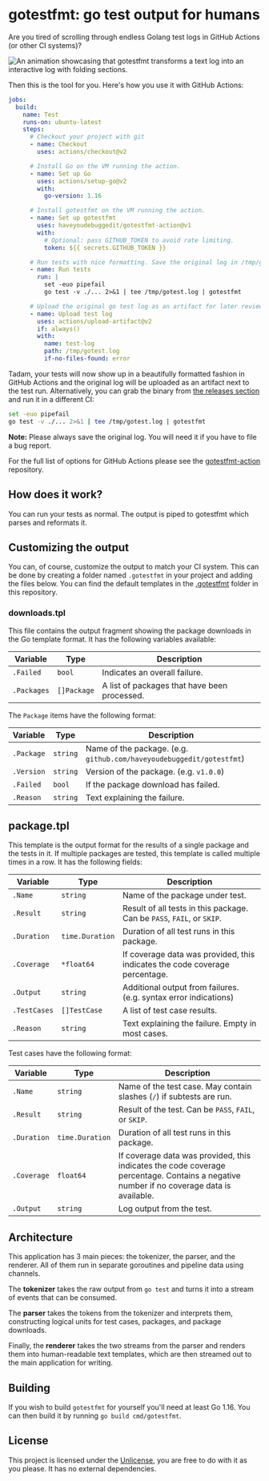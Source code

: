 # gotestfmt: go test output for humans

Are you tired of scrolling through endless Golang test logs in GitHub Actions (or other CI systems)?

![An animation showcasing that gotestfmt transforms a text log into an interactive log with folding sections.](https://debugged.it/projects/gotestfmt/gotestfmt.svg)

Then this is the tool for you. Here's how you use it with GitHub Actions:

```yaml
jobs:
  build:
    name: Test
    runs-on: ubuntu-latest
    steps:
      # Checkout your project with git
      - name: Checkout
        uses: actions/checkout@v2

      # Install Go on the VM running the action.
      - name: Set up Go
        uses: actions/setup-go@v2
        with:
          go-version: 1.16

      # Install gotestfmt on the VM running the action.
      - name: Set up gotestfmt
        uses: haveyoudebuggedit/gotestfmt-action@v1
        with:
          # Optional: pass GITHUB_TOKEN to avoid rate limiting.
          token: ${{ secrets.GITHUB_TOKEN }}

      # Run tests with nice formatting. Save the original log in /tmp/gotest.log
      - name: Run tests
        run: |
          set -euo pipefail
          go test -v ./... 2>&1 | tee /tmp/gotest.log | gotestfmt

      # Upload the original go test log as an artifact for later review.
      - name: Upload test log
        uses: actions/upload-artifact@v2
        if: always()
        with:
          name: test-log
          path: /tmp/gotest.log
          if-no-files-found: error
```

Tadam, your tests will now show up in a beautifully formatted fashion in GitHub Actions and the original log will be uploaded as an artifact next to the test run. Alternatively, you can grab the binary from [the releases section](https://github.com/haveyoudebuggedit/gotestfmt/releases) and run it in a different CI:

```bash
set -euo pipefail
go test -v ./... 2>&1 | tee /tmp/gotest.log | gotestfmt
```

**Note:** Please always save the original log. You will need it if you have to file a bug report.

For the full list of options for GitHub Actions please see the [gotestfmt-action](https://github.com/haveyoudebuggedit/gotestfmt-action) repository.

## How does it work?

You can run your tests as normal. The output is piped to gotestfmt which parses and reformats it.

## Customizing the output

You can, of course, customize the output to match your CI system. This can be done by creating a folder named `.gotestfmt` in your project and adding the files below. You can find the default templates in the [.gotestfmt](.gotestfmt) folder in this repository.

### downloads.tpl

This file contains the output fragment showing the package downloads in the Go template format. It has the following variables available:

| Variable | Type | Description |
|----------|------|-------------|
| `.Failed` | `bool` | Indicates an overall failure. |
| `.Packages` | `[]Package` | A list of packages that have been processed.

The `Package` items have the following format:

| Variable | Type | Description |
|----------|------|-------------|
| `.Package` | `string` | Name of the package. (e.g. `github.com/haveyoudebuggedit/gotestfmt`) |
| `.Version` | `string` | Version of the package. (e.g. `v1.0.0`) |
| `.Failed` | `bool` | If the package download has failed. |
| `.Reason` | `string` | Text explaining the failure. |

## package.tpl

This template is the output format for the results of a single package and the tests in it. If multiple packages are tested, this template is called multiple times in a row. It has the following fields:

| Variable | Type | Description |
|----------|------|-------------|
| `.Name`   | `string` | Name of the package under test.
| `.Result` | `string` | Result of all tests in this package. Can be `PASS`, `FAIL`, or `SKIP`. |
| `.Duration` | `time.Duration` | Duration of all test runs in this package. |
| `.Coverage` | `*float64` | If coverage data was provided, this indicates the code coverage percentage. |
| `.Output` | `string` | Additional output from failures. (e.g. syntax error indications) |
| `.TestCases` | `[]TestCase` | A list of test case results. |
| `.Reason` | `string` | Text explaining the failure. Empty in most cases. |

Test cases have the following format:

| Variable | Type | Description |
|----------|------|-------------|
| `.Name` | `string` | Name of the test case. May contain slashes (`/`) if subtests are run. |
| `.Result` | `string` | Result of the test. Can be `PASS`, `FAIL`, or `SKIP`. |
| `.Duration` | `time.Duration` | Duration of all test runs in this package. |
| `.Coverage` | `float64` | If coverage data was provided, this indicates the code coverage percentage. Contains a negative number if no coverage data is available. |
| `.Output` | `string` | Log output from the test. |

## Architecture

This application has 3 main pieces: the tokenizer, the parser, and the renderer. All of them run in separate goroutines and pipeline data using channels.

The **tokenizer** takes the raw output from `go test` and turns it into a stream of events that can be consumed.

The **parser** takes the tokens from the tokenizer and interprets them, constructing logical units for test cases, packages, and package downloads.

Finally, the **renderer** takes the two streams from the parser and renders them into human-readable text templates, which are then streamed out to the main application for writing.

## Building

If you wish to build `gotestfmt` for yourself you'll need at least Go 1.16. You can then build it by running `go build cmd/gotestfmt`.

## License

This project is licensed under the [Unlicense](LICENSE.md), you are free to do with it as you please. It has no external dependencies.